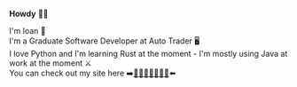 **Howdy** 🤙🏻  

I'm Ioan 🐉  
I'm a Graduate Software Developer at Auto Trader 🖥  
I love Python and I'm learning Rust at the moment - I'm mostly using Java at work at the moment ⚔️  
You can check out my site here ➡️[🍐🍊🍋🍌🍉🍇🍓](https://ioanclarke.github.io)⬅️

<!--
**ioanclarke/ioanclarke** is a ✨ _special_ ✨ repository because its `README.md` (this file) appears on your GitHub profile.

Here are some ideas to get you started:

- 🔭 I’m currently working on ...
- 🌱 I’m currently learning ...
- 👯 I’m looking to collaborate on ...
- 🤔 I’m looking for help with ...
- 💬 Ask me about ...
- 📫 How to reach me: ...
- 😄 Pronouns: ...
- ⚡ Fun fact: ...
-->
